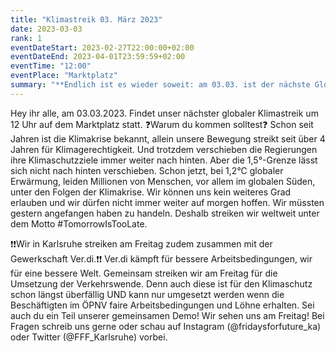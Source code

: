 ```yaml
---
title: "Klimastreik 03. März 2023"
date: 2023-03-03
rank: 1
eventDateStart: 2023-02-27T22:00:00+02:00
eventDateEnd: 2023-04-01T23:59:59+02:00
eventTime: "12:00"
eventPlace: "Marktplatz"
summary: "**Endlich ist es wieder soweit: am 03.03. ist der nächste Globale Aktionstag! Gemeinsam mit euch wollen wir um 12 Uhr am Marktplatz zu einem Demoaufzug starten.**"
---
```

Hey ihr alle,
am 03.03.2023. Findet unser nächster globaler Klimastreik um 12 Uhr auf dem Marktplatz statt.
❓Warum du kommen solltest❓
Schon seit Jahren ist die Klimakrise bekannt, allein unsere Bewegung streikt seit über 4 Jahren für Klimagerechtigkeit. Und trotzdem verschieben die Regierungen ihre Klimaschutzziele immer weiter nach hinten. Aber die 1,5°-Grenze lässt sich nicht nach hinten verschieben. Schon jetzt, bei 1,2°C globaler Erwärmung, leiden Millionen von Menschen, vor allem im globalen Süden, unter den Folgen der Klimakrise. Wir können uns kein weiteres Grad erlauben und wir dürfen nicht immer weiter auf morgen hoffen. Wir müssten gestern angefangen haben zu handeln. Deshalb streiken wir weltweit unter dem Motto #TomorrowIsTooLate.

❗❗Wir in Karlsruhe streiken am Freitag zudem zusammen mit der Gewerkschaft Ver.di.❗❗
Ver.di kämpft für bessere Arbeitsbedingungen, wir für eine bessere Welt.
Gemeinsam streiken wir am Freitag für die Umsetzung der Verkehrswende. 
Denn auch diese ist für den Klimaschutz schon längst überfällig UND kann nur umgesetzt werden wenn die Beschäftigten im ÖPNV faire Arbeitsbedingungen und Löhne erhalten. 
Sei auch du ein Teil unserer gemeinsamen Demo! Wir sehen uns am Freitag!
Bei Fragen schreib uns gerne oder schau auf Instagram (@fridaysforfuture_ka) oder Twitter (@FFF_Karlsruhe) vorbei.
